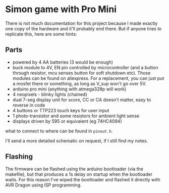 # Simon game with Pro Mini

There is not much documentation for this project because I made exactly one 
copy of the hardware and it'll probably end there. But if anyone tries to 
replicate this, here are some hints:

## Parts

- powered by 4 AA batteries (3 would be enough)
- buck module to 4V, EN pin controlled by microcontroller 
  (and a button through resistor, mcu senses button for soft shutdown etc).
  Those modules can be found on aliexpress. For a replacement, you can just put
  a mosfet there or something, as long as V_sup won't go over 5V.
- arduino pro mini (anything with atmega328p will work)
- 4 neopixels - blinky lights (chained)
- dual 7-seg display unit for score, CC or CA doesn't matter, easy to reverse in code
- 4 buttons or TTP223 touch keys for user input
- 1 photo-transistor and some resistors for ambient light sense
- displays driven by 595 or equivalent (eg 74HC4094)

what to connect to where can be found in `pinout.h`.

I'll send a more detailed schematic on request, if I still find my notes.

## Flashing

The firmware can be flashed using the arduino bootloader (via the makefile),
but that produces a 1s delay on startup when the bootloader waits.
For this reason I've wiped the bootloader and flashed it directly 
with AVR Dragon using ISP programming.
